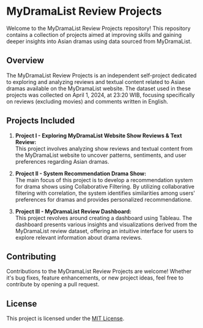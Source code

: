 # MyDramaList Review Projects

Welcome to the MyDramaList Review Projects repository! This repository contains a collection of projects aimed at improving skills and gaining deeper insights into Asian dramas using data sourced from MyDramaList.

## Overview

The MyDramaList Review Projects is an independent self-project dedicated to exploring and analyzing reviews and textual content related to Asian dramas available on the MyDramaList website. The dataset used in these projects was collected on April 1, 2024, at 23:20 WIB, focusing specifically on reviews (excluding movies) and comments written in English.

## Projects Included

1. **Project I - Exploring MyDramaList Website Show Reviews & Text Review:**  
   This project involves analyzing show reviews and textual content from the MyDramaList website to uncover patterns, sentiments, and user preferences regarding Asian dramas.

2. **Project II - System Recommendation Drama Show:**  
   The main focus of this project is to develop a recommendation system for drama shows using Collaborative Filtering. By utilizing collaborative filtering with correlation, the system identifies similarities among users' preferences for dramas and provides personalized recommendatione.

3. **Project III - MyDramaList Review Dashboard:**  
   This project revolves around creating a dashboard using Tableau. The dashboard presents various insights and visualizations derived from the MyDramaList review dataset, offering an intuitive interface for users to explore relevant information about drama reviews.


## Contributing

Contributions to the MyDramaList Review Projects are welcome! Whether it's bug fixes, feature enhancements, or new project ideas, feel free to contribute by opening a pull request.

## License

This project is licensed under the [MIT License](LICENSE).
